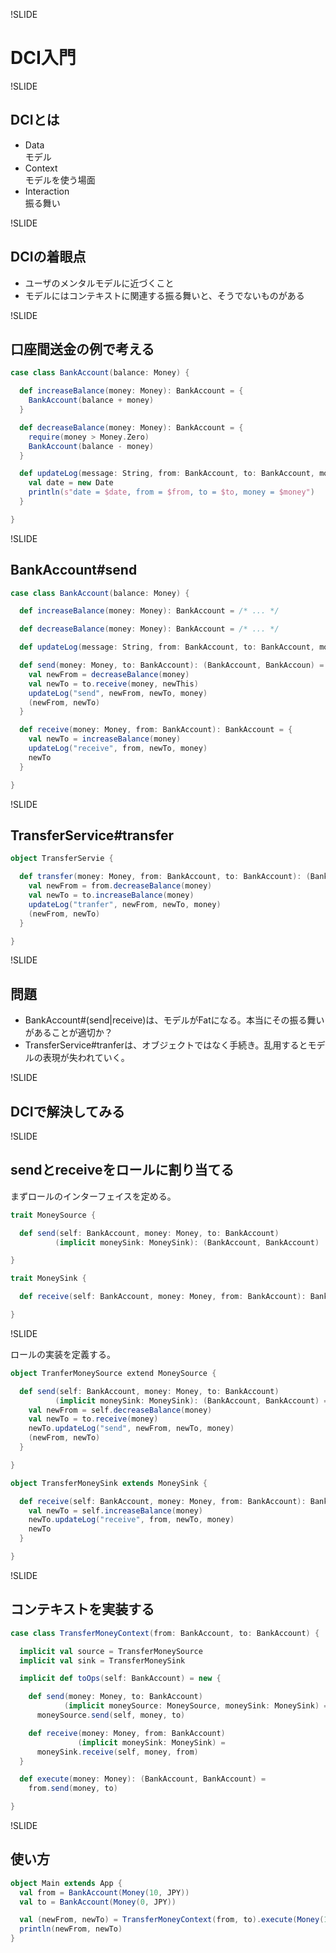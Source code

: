 !SLIDE

# DCI入門

!SLIDE

## DCIとは

- Data  
モデル
- Context  
モデルを使う場面
- Interaction  
振る舞い

!SLIDE

## DCIの着眼点

- ユーザのメンタルモデルに近づくこと
- モデルにはコンテキストに関連する振る舞いと、そうでないものがある

!SLIDE

## 口座間送金の例で考える

```scala
case class BankAccount(balance: Money) {

  def increaseBalance(money: Money): BankAccount = {
    BankAccount(balance + money)
  }

  def decreaseBalance(money: Money): BankAccount = {
    require(money > Money.Zero)
    BankAccount(balance - money)
  }

  def updateLog(message: String, from: BankAccount, to: BankAccount, money: Money) = {
    val date = new Date
    println(s"date = $date, from = $from, to = $to, money = $money") 
  }

}
```

!SLIDE

## BankAccount#send

```scala
case class BankAccount(balance: Money) {

  def increaseBalance(money: Money): BankAccount = /* ... */

  def decreaseBalance(money: Money): BankAccount = /* ... */

  def updateLog(message: String, from: BankAccount, to: BankAccount, money: Money): Unit = /* ... */

  def send(money: Money, to: BankAccount): (BankAccount, BankAccoun) = {
    val newFrom = decreaseBalance(money)
    val newTo = to.receive(money, newThis)
    updateLog("send", newFrom, newTo, money)
    (newFrom, newTo)
  }

  def receive(money: Money, from: BankAccount): BankAccount = {
    val newTo = increaseBalance(money)
    updateLog("receive", from, newTo, money)
    newTo
  }

}
```

!SLIDE

## TransferService#transfer

```scala
object TransferServie {

  def transfer(money: Money, from: BankAccount, to: BankAccount): (BankAccount BankAccount) = {
    val newFrom = from.decreaseBalance(money)
    val newTo = to.increaseBalance(money)
    updateLog("tranfer", newFrom, newTo, money)
    (newFrom, newTo)
  }

}
```

!SLIDE

## 問題

- BankAccount#(send|receive)は、モデルがFatになる。本当にその振る舞いがあることが適切か？
- TransferService#tranferは、オブジェクトではなく手続き。乱用するとモデルの表現が失われていく。

!SLIDE

## DCIで解決してみる

!SLIDE

## sendとreceiveをロールに割り当てる

まずロールのインターフェイスを定める。

```scala
trait MoneySource {

  def send(self: BankAccount, money: Money, to: BankAccount)
          (implicit moneySink: MoneySink): (BankAccount, BankAccount)

}

trait MoneySink {

  def receive(self: BankAccount, money: Money, from: BankAccount): BankAccount

}
```

!SLIDE

ロールの実装を定義する。

```scala
object TranferMoneySource extend MoneySource {

  def send(self: BankAccount, money: Money, to: BankAccount)
          (implicit moneySink: MoneySink): (BankAccount, BankAccount) = {
    val newFrom = self.decreaseBalance(money)
    val newTo = to.receive(money)
    newTo.updateLog("send", newFrom, newTo, money)
    (newFrom, newTo)
  }

}

object TransferMoneySink extends MoneySink {

  def receive(self: BankAccount, money: Money, from: BankAccount): BankAccount = {
    val newTo = self.increaseBalance(money)
    newTo.updateLog("receive", from, newTo, money)
    newTo
  }

}
```

!SLIDE

## コンテキストを実装する

```scala
case class TransferMoneyContext(from: BankAccount, to: BankAccount) {

  implicit val source = TransferMoneySource
  implicit val sink = TransferMoneySink

  implicit def toOps(self: BankAccount) = new {

    def send(money: Money, to: BankAccount)
            (implicit moneySource: MoneySource, moneySink: MoneySink) =
      moneySource.send(self, money, to)

    def receive(money: Money, from: BankAccount)
               (implicit moneySink: MoneySink) =
      moneySink.receive(self, money, from)
  }

  def execute(money: Money): (BankAccount, BankAccount) =
    from.send(money, to)

}
```

!SLIDE

## 使い方

```scala
object Main extends App {
  val from = BankAccount(Money(10, JPY))
  val to = BankAccount(Money(0, JPY))

  val (newFrom, newTo) = TransferMoneyContext(from, to).execute(Money(10, JPY))
  println(newFrom, newTo)
}
```

